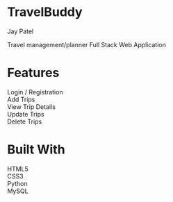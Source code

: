 # TravelBuddy
Jay Patel

Travel management/planner Full Stack Web Application  
# Features
Login / Registration <br>
Add Trips <br>
View Trip Details <br>
Update Trips <br>
Delete Trips
# Built With
HTML5  <br>
CSS3  <br>
Python  <br>
MySQL

